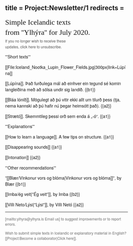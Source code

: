 title = Project:Newsletter/1
redirects =
---

<div style="font-family:Helvetica Neue,sans-serif;font-size:14px;max-width:400px;line-height:1.4;">
<div style="font-family:Georgia;font-size:24px;">
Simple Icelandic texts <br />from ''Ylhýra'' for July 2020. 
</div>

<div style="font-size:12px;color:#555;line-height:1.6;">If you no longer wish to receive these <br />updates, click here to unsubscribe. </div>


'''Short texts'''

[[File:Iceland_Nootka_Lupin_Flower_Fields.jpg|300px|link=Lúpína]]

[[Lúpína]]. Það furðulega mál að einhver ein tegund sé komin langleiðina með að sölsa undir sig landið. {{b1}}

[[Bláa lónið]]. Mögulegt að þú vitir ekki allt um tilurð þess (tja, nema kannski að þú hafir nú þegar heimsótt það). {{a2}}

[[Strætó]]. Skemmtileg þessi orð sem enda á „-ó“. {{a1}}

'''Explanations'''

[[How to learn a language]]. A few tips on structure. {{a1}} 

[[Disappearing sounds]] {{a1}} 

[[Intonation]]  {{a2}}

'''Other recommendations'''

''[[Blær/Vinkonur vors og blóma|Vinkonur vors og blóma]]'', by Blær {{b1}}

[[Imba/ég veit|''Ég veit'']], by Imba {{b2}}

[[Villi Neto/Lýsi|''Lýsi'']], by Villi Netó {{a2}}

----

<div style="color: #6b6b6b;font-size:12px;">
[mailto:ylhyra@ylhyra.is Email us] to suggest improvements or to report errors.   

Wish to submit simple texts in Icelandic or explanatory material in English? [[Project:Become a collaborator|Click here]].  
</div>
</div>